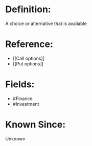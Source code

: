 

# Definition:
A choice or alternative that is available

# Reference:
- [[Call options]]
- [[Put options]]

# Fields: 
- #Finance
- #Investment

# Known Since:
Unknown

